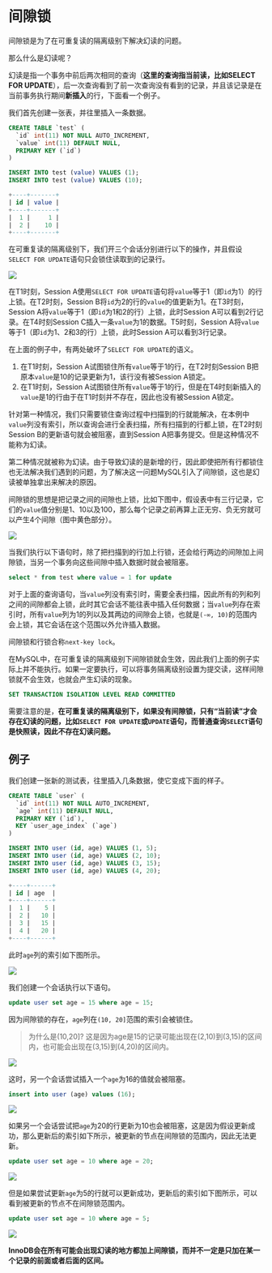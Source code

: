 # 间隙锁

间隙锁是为了在可重复读的隔离级别下解决幻读的问题。

那么什么是幻读呢？

幻读是指一个事务中前后两次相同的查询（**这里的查询指当前读，比如SELECT FOR UPDATE**），后一次查询看到了前一次查询没有看到的记录，并且该记录是在当前事务执行期间**新插入**的行，下面看一个例子。

我们首先创建一张表，并往里插入一条数据。

```sql
CREATE TABLE `test` (
  `id` int(11) NOT NULL AUTO_INCREMENT,
  `value` int(11) DEFAULT NULL,
  PRIMARY KEY (`id`)
)

INSERT INTO test (value) VALUES (1);
INSERT INTO test (value) VALUES (10);

+----+-------+
| id | value |
+----+-------+
|  1 |     1 |
|  2 |    10 |
+----+-------+
```

在可重复读的隔离级别下，我们开三个会话分别进行以下的操作，并且假设`SELECT FOR UPDATE`语句只会锁住读取到的记录行。

![](resources/gap_lock_1.jpg)

在T1时刻，Session A使用`SELECT FOR UPDATE`语句将`value`等于1（即`id`为1）的行上锁。在T2时刻，Session B将`id`为2的行的`value`的值更新为1。在T3时刻，Session A将`value`等于1（即`id`为1和2的行）上锁，此时Session A可以看到2行记录。在T4时刻Session C插入一条`value`为1的数据。T5时刻，Session A将`value`等于1（即`id`为1、2和3的行）上锁，此时Session A可以看到3行记录。

在上面的例子中，有两处破坏了`SELECT FOR UPDATE`的语义。

1. 在T1时刻，Session A试图锁住所有`value`等于1的行，在T2时刻Session B把原本`value`是10的记录更新为1，该行没有被Session A锁定。
2. 在T1时刻，Session A试图锁住所有`value`等于1的行，但是在T4时刻新插入的`value`是1的行由于在T1时刻并不存在，因此也没有被Session A锁定。

针对第一种情况，我们只需要锁住查询过程中扫描到的行就能解决，在本例中`value`列没有索引，所以查询会进行全表扫描，所有扫描到的行都上锁，在T2时刻Session B的更新语句就会被阻塞，直到Session A把事务提交。但是这种情况不能称为幻读。

第二种情况就被称为幻读。由于导致幻读的是新增的行，因此即使把所有行都锁住也无法解决我们遇到的问题，为了解决这一问题MySQL引入了间隙锁，这也是幻读被单独拿出来解决的原因。

间隙锁的思想是把记录之间的间隙也上锁，比如下图中，假设表中有三行记录，它们的`value`值分别是1、10以及100，那么每个记录之前再算上正无穷、负无穷就可以产生4个间隙（图中黄色部分）。

![](resources/gap_lock_2.jpg)

当我们执行以下语句时，除了把扫描到的行加上行锁，还会给行两边的间隙加上间隙锁，当另一个事务向这些间隙中插入数据时就会被阻塞。

```sql
select * from test where value = 1 for update
```

对于上面的查询语句，当`value`列没有索引时，需要全表扫描，因此所有的列和列之间的间隙都会上锁，此时其它会话不能往表中插入任何数据；当`value`列存在索引时，所有`value`列为1的列以及其两边的间隙会上锁，也就是`(-∞, 10)`的范围内会上锁，其它会话在这个范围以外允许插入数据。

间隙锁和行锁合称`next-key lock`。

在MySQL中，在可重复读的隔离级别下间隙锁就会生效，因此我们上面的例子实际上并不能执行。如果一定要执行，可以将事务隔离级别设置为提交读，这样间隙锁就不会生效，也就会产生幻读的现象。

```sql
SET TRANSACTION ISOLATION LEVEL READ COMMITTED
```

需要注意的是，**在可重复读的隔离级别下，如果没有间隙锁，只有“当前读”才会存在幻读的问题，比如`SELECT FOR UPDATE`或`UPDATE`语句，而普通查询`SELECT`语句是快照读，因此不存在幻读问题。**

## 例子

我们创建一张新的测试表，往里插入几条数据，使它变成下面的样子。

```sql
CREATE TABLE `user` (
  `id` int(11) NOT NULL AUTO_INCREMENT,
  `age` int(11) DEFAULT NULL,
  PRIMARY KEY (`id`),
  KEY `user_age_index` (`age`)
)

INSERT INTO user (id, age) VALUES (1, 5);
INSERT INTO user (id, age) VALUES (2, 10);
INSERT INTO user (id, age) VALUES (3, 15);
INSERT INTO user (id, age) VALUES (4, 20);

+----+------+
| id | age  |
+----+------+
|  1 |    5 |
|  2 |   10 |
|  3 |   15 |
|  4 |   20 |
+----+------+
```

此时`age`列的索引如下图所示。

![](resources/gap_lock_3.jpg)

我们创建一个会话执行以下语句。

```sql
update user set age = 15 where age = 15;
```

因为间隙锁的存在，`age`列在`(10, 20]`范围的索引会被锁住。

> 为什么是(10,20]? 这是因为age是15的记录可能出现在(2,10)到(3,15)的区间内，也可能会出现在(3,15)到(4,20)的区间内。

![](resources/gap_lock_4.jpg)

这时，另一个会话尝试插入一个`age`为16的值就会被阻塞。

```sql
insert into user (age) values (16);
```

![](resources/gap_lock_5.jpg)

如果另一个会话尝试把`age`为20的行更新为10也会被阻塞，这是因为假设更新成功，那么更新后的索引如下所示，被更新的节点在间隙锁的范围内，因此无法更新。

```sql
update user set age = 10 where age = 20;
```

![](resources/gap_lock_6.jpg)

但是如果尝试更新`age`为5的行就可以更新成功，更新后的索引如下图所示，可以看到被更新的节点不在间隙锁范围内。

```sql
update user set age = 10 where age = 5;
```

![](resources/gap_lock_7.jpg)

**InnoDB会在所有可能会出现幻读的地方都加上间隙锁，而并不一定是只加在某一个记录的前面或者后面的区间。**
